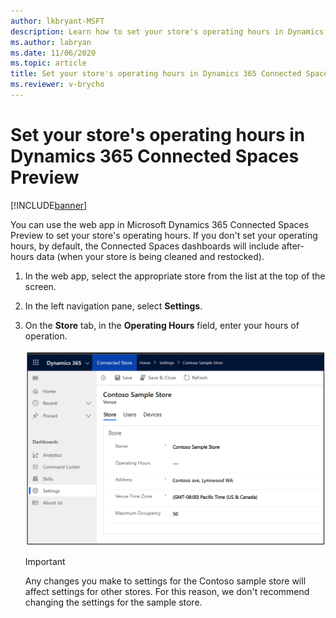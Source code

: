 ```yaml
---
author: lkbryant-MSFT
description: Learn how to set your store's operating hours in Dynamics 365 Connected Spaces Preview
ms.author: labryan
ms.date: 11/06/2020
ms.topic: article
title: Set your store's operating hours in Dynamics 365 Connected Spaces Preview
ms.reviewer: v-brycho
---
```


# Set your store's operating hours in Dynamics 365 Connected Spaces Preview

[!INCLUDE[banner](includes/banner.md)]

You can use the web app in Microsoft Dynamics 365 Connected Spaces Preview to set your store's operating hours. If you don't set your operating hours, by default, the Connected Spaces dashboards will include after-hours data (when your store is being cleaned and restocked).

1. In the web app, select the appropriate store from the list at the top of the screen.

2. In the left navigation pane, select **Settings**.

3. On the **Store** tab, in the **Operating Hours** field, enter your hours of operation.

    ![Operating hours field in web app Settings.](media/web-app-settings-operating-hours.PNG "Operating hours field in web app Settings")
    
    > [!IMPORTANT]
    > Any changes you make to settings for the Contoso sample store will affect settings for other stores. For this reason, we don't recommend changing the settings for the sample store.
    


